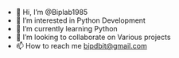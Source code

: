 - 👋 Hi, I’m @Biplab1985
- 👀 I’m interested in Python Development
- 🌱 I’m currently learning Python
- 💞️ I’m looking to collaborate on Various projects
- 📫 How to reach me bipdbit@gmail.com

<!---
Biplab1985/Biplab1985 is a ✨ special ✨ repository because its `README.md` (this file) appears on your GitHub profile.
You can click the Preview link to take a look at your changes.
--->
